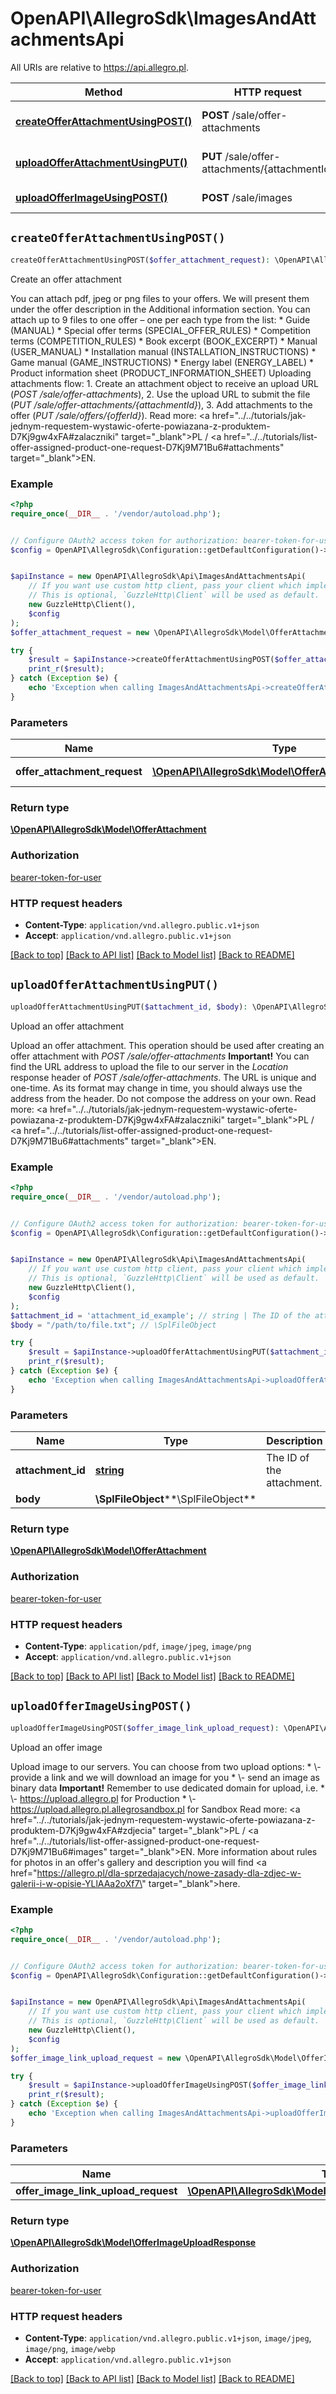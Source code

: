 # OpenAPI\AllegroSdk\ImagesAndAttachmentsApi

All URIs are relative to https://api.allegro.pl.

Method | HTTP request | Description
------------- | ------------- | -------------
[**createOfferAttachmentUsingPOST()**](ImagesAndAttachmentsApi.md#createOfferAttachmentUsingPOST) | **POST** /sale/offer-attachments | Create an offer attachment
[**uploadOfferAttachmentUsingPUT()**](ImagesAndAttachmentsApi.md#uploadOfferAttachmentUsingPUT) | **PUT** /sale/offer-attachments/{attachmentId} | Upload an offer attachment
[**uploadOfferImageUsingPOST()**](ImagesAndAttachmentsApi.md#uploadOfferImageUsingPOST) | **POST** /sale/images | Upload an offer image


## `createOfferAttachmentUsingPOST()`

```php
createOfferAttachmentUsingPOST($offer_attachment_request): \OpenAPI\AllegroSdk\Model\OfferAttachment
```

Create an offer attachment

You can attach pdf, jpeg or png files to your offers. We will present them under the offer description in the Additional information section. You can attach up to 9 files to one offer – one per each type from the list:   * Guide (MANUAL)   * Special offer terms (SPECIAL_OFFER_RULES)   * Competition terms (COMPETITION_RULES)   * Book excerpt (BOOK_EXCERPT)   * Manual (USER_MANUAL)   * Installation manual (INSTALLATION_INSTRUCTIONS)   * Game manual (GAME_INSTRUCTIONS)   * Energy label (ENERGY_LABEL)   * Product information sheet (PRODUCT_INFORMATION_SHEET)  Uploading attachments flow:   1. Create an attachment object to receive an upload URL (*POST /sale/offer-attachments*),   2. Use the upload URL to submit the file (*PUT /sale/offer-attachments/{attachmentId}*),   3. Add attachments to the offer (*PUT /sale/offers/{offerId}*).  Read more: <a href=\"../../tutorials/jak-jednym-requestem-wystawic-oferte-powiazana-z-produktem-D7Kj9gw4xFA#zalaczniki\" target=\"_blank\">PL</a> / <a href=\"../../tutorials/list-offer-assigned-product-one-request-D7Kj9M71Bu6#attachments\" target=\"_blank\">EN</a>.

### Example

```php
<?php
require_once(__DIR__ . '/vendor/autoload.php');


// Configure OAuth2 access token for authorization: bearer-token-for-user
$config = OpenAPI\AllegroSdk\Configuration::getDefaultConfiguration()->setAccessToken('YOUR_ACCESS_TOKEN');


$apiInstance = new OpenAPI\AllegroSdk\Api\ImagesAndAttachmentsApi(
    // If you want use custom http client, pass your client which implements `GuzzleHttp\ClientInterface`.
    // This is optional, `GuzzleHttp\Client` will be used as default.
    new GuzzleHttp\Client(),
    $config
);
$offer_attachment_request = new \OpenAPI\AllegroSdk\Model\OfferAttachmentRequest(); // \OpenAPI\AllegroSdk\Model\OfferAttachmentRequest | offer attachment

try {
    $result = $apiInstance->createOfferAttachmentUsingPOST($offer_attachment_request);
    print_r($result);
} catch (Exception $e) {
    echo 'Exception when calling ImagesAndAttachmentsApi->createOfferAttachmentUsingPOST: ', $e->getMessage(), PHP_EOL;
}
```

### Parameters

Name | Type | Description  | Notes
------------- | ------------- | ------------- | -------------
 **offer_attachment_request** | [**\OpenAPI\AllegroSdk\Model\OfferAttachmentRequest**](../Model/OfferAttachmentRequest.md)| offer attachment |

### Return type

[**\OpenAPI\AllegroSdk\Model\OfferAttachment**](../Model/OfferAttachment.md)

### Authorization

[bearer-token-for-user](../../README.md#bearer-token-for-user)

### HTTP request headers

- **Content-Type**: `application/vnd.allegro.public.v1+json`
- **Accept**: `application/vnd.allegro.public.v1+json`

[[Back to top]](#) [[Back to API list]](../../README.md#endpoints)
[[Back to Model list]](../../README.md#models)
[[Back to README]](../../README.md)

## `uploadOfferAttachmentUsingPUT()`

```php
uploadOfferAttachmentUsingPUT($attachment_id, $body): \OpenAPI\AllegroSdk\Model\OfferAttachment
```

Upload an offer attachment

Upload an offer attachment. This operation should be used after creating an offer attachment with *POST /sale/offer-attachments* **Important!** You can find the URL address to upload the file to our server in the *Location* response header of *POST /sale/offer-attachments*. The URL is unique and one-time. As its format may change in time, you should always use the address from the header. Do not compose the address on your own. Read more: <a href=\"../../tutorials/jak-jednym-requestem-wystawic-oferte-powiazana-z-produktem-D7Kj9gw4xFA#zalaczniki\" target=\"_blank\">PL</a> / <a href=\"../../tutorials/list-offer-assigned-product-one-request-D7Kj9M71Bu6#attachments\" target=\"_blank\">EN</a>.

### Example

```php
<?php
require_once(__DIR__ . '/vendor/autoload.php');


// Configure OAuth2 access token for authorization: bearer-token-for-user
$config = OpenAPI\AllegroSdk\Configuration::getDefaultConfiguration()->setAccessToken('YOUR_ACCESS_TOKEN');


$apiInstance = new OpenAPI\AllegroSdk\Api\ImagesAndAttachmentsApi(
    // If you want use custom http client, pass your client which implements `GuzzleHttp\ClientInterface`.
    // This is optional, `GuzzleHttp\Client` will be used as default.
    new GuzzleHttp\Client(),
    $config
);
$attachment_id = 'attachment_id_example'; // string | The ID of the attachment.
$body = "/path/to/file.txt"; // \SplFileObject

try {
    $result = $apiInstance->uploadOfferAttachmentUsingPUT($attachment_id, $body);
    print_r($result);
} catch (Exception $e) {
    echo 'Exception when calling ImagesAndAttachmentsApi->uploadOfferAttachmentUsingPUT: ', $e->getMessage(), PHP_EOL;
}
```

### Parameters

Name | Type | Description  | Notes
------------- | ------------- | ------------- | -------------
 **attachment_id** | [**string**](../Model/.md)| The ID of the attachment. |
 **body** | **\SplFileObject****\SplFileObject**|  | [optional]

### Return type

[**\OpenAPI\AllegroSdk\Model\OfferAttachment**](../Model/OfferAttachment.md)

### Authorization

[bearer-token-for-user](../../README.md#bearer-token-for-user)

### HTTP request headers

- **Content-Type**: `application/pdf`, `image/jpeg`, `image/png`
- **Accept**: `application/vnd.allegro.public.v1+json`

[[Back to top]](#) [[Back to API list]](../../README.md#endpoints)
[[Back to Model list]](../../README.md#models)
[[Back to README]](../../README.md)

## `uploadOfferImageUsingPOST()`

```php
uploadOfferImageUsingPOST($offer_image_link_upload_request): \OpenAPI\AllegroSdk\Model\OfferImageUploadResponse
```

Upload an offer image

Upload image to our servers. You can choose from two upload options:   * \\- provide a link and we will download an image for you   * \\- send an image as binary data  **Important!** Remember to use dedicated domain for upload, i.e.   * \\- https://upload.allegro.pl for Production   * \\- https://upload.allegro.pl.allegrosandbox.pl for Sandbox  Read more: <a href=\"../../tutorials/jak-jednym-requestem-wystawic-oferte-powiazana-z-produktem-D7Kj9gw4xFA#zdjecia\" target=\"_blank\">PL</a> / <a href=\"../../tutorials/list-offer-assigned-product-one-request-D7Kj9M71Bu6#images\" target=\"_blank\">EN</a>. More information about rules for photos in an offer's gallery and description you will find <a href=\"https://allegro.pl/dla-sprzedajacych/nowe-zasady-dla-zdjec-w-galerii-i-w-opisie-YLlAAa2oXf7\" target=\"_blank\">here</a>.

### Example

```php
<?php
require_once(__DIR__ . '/vendor/autoload.php');


// Configure OAuth2 access token for authorization: bearer-token-for-user
$config = OpenAPI\AllegroSdk\Configuration::getDefaultConfiguration()->setAccessToken('YOUR_ACCESS_TOKEN');


$apiInstance = new OpenAPI\AllegroSdk\Api\ImagesAndAttachmentsApi(
    // If you want use custom http client, pass your client which implements `GuzzleHttp\ClientInterface`.
    // This is optional, `GuzzleHttp\Client` will be used as default.
    new GuzzleHttp\Client(),
    $config
);
$offer_image_link_upload_request = new \OpenAPI\AllegroSdk\Model\OfferImageLinkUploadRequest(); // \OpenAPI\AllegroSdk\Model\OfferImageLinkUploadRequest

try {
    $result = $apiInstance->uploadOfferImageUsingPOST($offer_image_link_upload_request);
    print_r($result);
} catch (Exception $e) {
    echo 'Exception when calling ImagesAndAttachmentsApi->uploadOfferImageUsingPOST: ', $e->getMessage(), PHP_EOL;
}
```

### Parameters

Name | Type | Description  | Notes
------------- | ------------- | ------------- | -------------
 **offer_image_link_upload_request** | [**\OpenAPI\AllegroSdk\Model\OfferImageLinkUploadRequest**](../Model/OfferImageLinkUploadRequest.md)|  |

### Return type

[**\OpenAPI\AllegroSdk\Model\OfferImageUploadResponse**](../Model/OfferImageUploadResponse.md)

### Authorization

[bearer-token-for-user](../../README.md#bearer-token-for-user)

### HTTP request headers

- **Content-Type**: `application/vnd.allegro.public.v1+json`, `image/jpeg`, `image/png`, `image/webp`
- **Accept**: `application/vnd.allegro.public.v1+json`

[[Back to top]](#) [[Back to API list]](../../README.md#endpoints)
[[Back to Model list]](../../README.md#models)
[[Back to README]](../../README.md)
